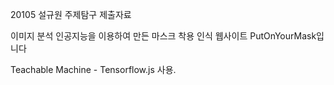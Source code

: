 20105 설규원 주제탐구 제출자료

이미지 분석 인공지능을 이용하여 만든 마스크 착용 인식 웹사이트 PutOnYourMask입니다

Teachable Machine - Tensorflow.js 사용.
